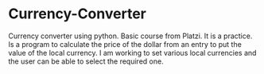 # Currency-Converter
Currency converter using python. Basic course from Platzi. It is a practice.
Is a program to calculate the price of the dollar from an entry to put the value of the local currency.
I am working to set various local currencies and the user can be able to select the required one.
